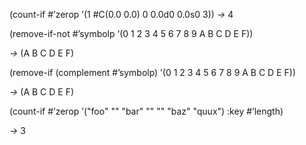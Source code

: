  



(count-if #’zerop ’(1 #C(0.0 0.0) 0 0.0d0 0.0s0 3)) *→* 4 



(remove-if-not #’symbolp ’(0 1 2 3 4 5 6 7 8 9 A B C D E F)) 



*→* (A B C D E F) 



(remove-if (complement #’symbolp) ’(0 1 2 3 4 5 6 7 8 9 A B C D E F)) 



*→* (A B C D E F) 



(count-if #’zerop ’("foo" "" "bar" "" "" "baz" "quux") :key #’length) 



*→* 3 







 



 



